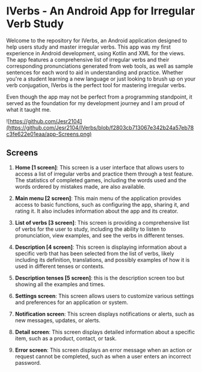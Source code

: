 
# IVerbs - An Android App for Irregular Verb Study

Welcome to the repository for IVerbs, an Android application designed to help users study and master irregular verbs. This app was my first experience in Android development, using Kotlin and XML for the views. The app features a comprehensive list of irregular verbs and their corresponding pronunciations generated from web tools, as well as sample sentences for each word to aid in understanding and practice. Whether you're a student learning a new language or just looking to brush up on your verb conjugation, IVerbs is the perfect tool for mastering irregular verbs.

Even though the app may not be perfect from a programming standpoint, it served as the foundation for my development journey and I am proud of what it taught me.

![https://github.com/Jesr2104](https://github.com/Jesr2104/IVerbs/blob/f2803cb713067e342b24a57eb78c3fe622e01eaa/app-Screens.png)

## Screens

1. **Home [1 screen]**: This screen is a user interface that allows users to access a list of irregular verbs and practice them through a test feature. The statistics of completed games, including the words used and the words ordered by mistakes made, are also available.

2. **Main menu [2 screen]**: This main menu of the application provides access to basic functions, such as configuring the app, sharing it, and rating it. It also includes information about the app and its creator.

3. **List of verbs [3 screen]**: This screen is providing a comprehensive list of verbs for the user to study, including the ability to listen to pronunciation, view examples, and see the verbs in different tenses.

4. **Description [4 screen]**: This screen is displaying information about a specific verb that has been selected from the list of verbs, likely including its definition, translations, and possibly examples of how it is used in different tenses or contexts.

5. **Description tenses [5 screen]**: this is the description screen too but showing all the examples and times.

6. **Settings screen**: This screen allows users to customize various settings and preferences for an application or system.

7. **Notification screen**: This screen displays notifications or alerts, such as new messages, updates, or alerts.

8. **Detail screen**: This screen displays detailed information about a specific item, such as a product, contact, or task.

9. **Error screen**: This screen displays an error message when an action or request cannot be completed, such as when a user enters an incorrect password.
